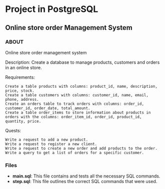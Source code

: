 # Project in PostgreSQL

## Online store order Management System

### ABOUT

Online store order management system

Description: Create a database to manage products, customers and orders in an online store.

Requirements:

    Create a table products with columns: product_id, name, description, price, stock.
    Create a table customers with columns: customer_id, name, email, phone, address.
    Create an orders table to track orders with columns: order_id, customer_id, order_date, total_amount.
    Create a table order_items to store information about products in orders with the columns: order_item_id, order_id, product_id, quantity, price.

Quests:

    Write a request to add a new product.
    Write a request to register a new client.
    Write a request to create a new order and add products to the order.
    Write a query to get a list of orders for a specific customer.

### Files

- **main.sql**: This file contains and tests all the necessary SQL commands.
- **step.sql**: This file outlines the correct SQL commands that were used.

